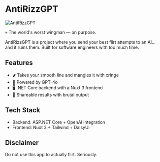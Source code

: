 # AntiRizzGPT

![AntiRizzGPT](https://i.imgur.com/YbnGMtB.gif)

💀 The world's worst wingman — on purpose.

AntiRizzGPT is a project where you send your best flirt attempts to an AI... and it ruins them. 
Built for software engineers with too much time.

## Features
- 🌶️ Takes your smooth line and mangles it with cringe
- 🧠 Powered by GPT-4o
- 🖥️ .NET Core backend with a Nuxt 3 frontend
- 🤳 Shareable results with brutal output

## Tech Stack
- Backend: ASP.NET Core + OpenAI integration
- Frontend: Nuxt 3 + Tailwind + DaisyUI

## Disclaimer
Do not use this app to actually flirt. Seriously.
